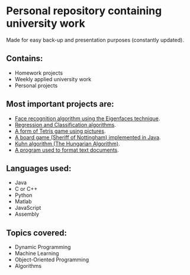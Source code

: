 # Personal repository containing university work
Made for easy back-up and presentation purposes (constantly updated).

Contains:
-
- Homework projects
- Weekly applied university work
- Personal projects

## Most important projects are:
- [Face recognition algorithm using the Eigenfaces technique](https://github.com/lucigrigo/GIT/tree/master/MN/tema2/checker%20Moodle).
- [Regression and Classification algorithms](https://github.com/lucigrigo/GIT/tree/master/MachineLearningA-ZUDEMY/Machine-Learning-A-Z-New/Machine%20Learning%20A-Z%20New).
- [A form of Tetris game using pictures](https://github.com/lucigrigo/GIT/tree/master/PC/Tema3.TetriPic/arhiva_v5).
- [A board game (Sheriff of Nottingham) implemented in Java](https://github.com/lucigrigo/GIT/tree/master/POO/Tema1).
- [Kuhn algorithm (The Hungarian Algorithm)](https://github.com/lucigrigo/GIT/tree/master/SD/tema3).
- [A program used to format text documents](https://github.com/lucigrigo/GIT/tree/master/PC/Tema2.FormatareText).

## Languages used:
- Java
- C or C++
- Python
- Matlab
- JavaScript
- Assembly

## Topics covered:
- Dynamic Programming
- Machine Learning
- Object-Oriented Programming
- Algorithms
